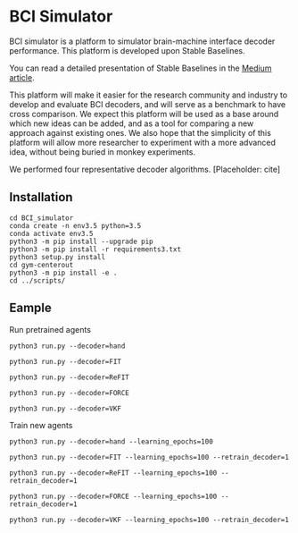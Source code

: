 # BCI Simulator

BCI simulator is a platform to simulator brain-machine interface decoder performance. This platform is developed upon Stable Baselines. 

You can read a detailed presentation of Stable Baselines in the [Medium article](https://medium.com/@araffin/stable-baselines-a-fork-of-openai-baselines-reinforcement-learning-made-easy-df87c4b2fc82).

This platform will make it easier for the research community and industry to develop and evaluate BCI decoders, and will serve as a benchmark to have cross comparison. We expect this platform will be used as a base around which new ideas can be added, and as a tool for comparing a new approach against existing ones. We also hope that the simplicity of this platform will allow more researcher to experiment with a more advanced idea, without being buried in monkey experiments. 

We performed four representative decoder algorithms. 
[Placeholder: cite]

## Installation
```
cd BCI_simulator
conda create -n env3.5 python=3.5
conda activate env3.5
python3 -m pip install --upgrade pip
python3 -m pip install -r requirements3.txt
python3 setup.py install
cd gym-centerout
python3 -m pip install -e .
cd ../scripts/
```
## Eample
Run pretrained agents
```
python3 run.py --decoder=hand
```
```
python3 run.py --decoder=FIT
```
```
python3 run.py --decoder=ReFIT
```
```
python3 run.py --decoder=FORCE
```
```
python3 run.py --decoder=VKF
```

Train new agents
```
python3 run.py --decoder=hand --learning_epochs=100 
```
```
python3 run.py --decoder=FIT --learning_epochs=100 --retrain_decoder=1 
```
```
python3 run.py --decoder=ReFIT --learning_epochs=100 --retrain_decoder=1 
```
```
python3 run.py --decoder=FORCE --learning_epochs=100 --retrain_decoder=1 
```
```
python3 run.py --decoder=VKF --learning_epochs=100 --retrain_decoder=1 
```
